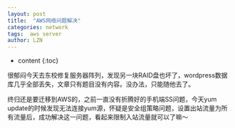 ```yaml
---
layout: post
title:  "AWS网络问题解决"
categories: network
tags:  aws server
author: LZN
---
```


* content
{:toc}

很郁闷今天去东校修复服务器阵列，发现另一块RAID盘也坏了，wordpress数据库几乎全部丢失，文章只有题目没有内容。没办法，只能随他去了。

终归还是要迁移到AWS的，之前一直没有折腾好的手机端SS问题，今天yum update的时候发现无法连接yum源，怀疑是安全组策略问题，设置出站流量为所有流量后，成功解决这一问题，看起来限制入站流量就可以了嘛～
